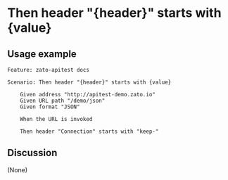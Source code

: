
Then header "{header}" starts with {value}
=============================================================================================================

Usage example
-------------

```
Feature: zato-apitest docs

Scenario: Then header "{header}" starts with {value}

    Given address "http://apitest-demo.zato.io"
    Given URL path "/demo/json"
    Given format "JSON"

    When the URL is invoked

    Then header "Connection" starts with "keep-"
```

Discussion
----------

(None)